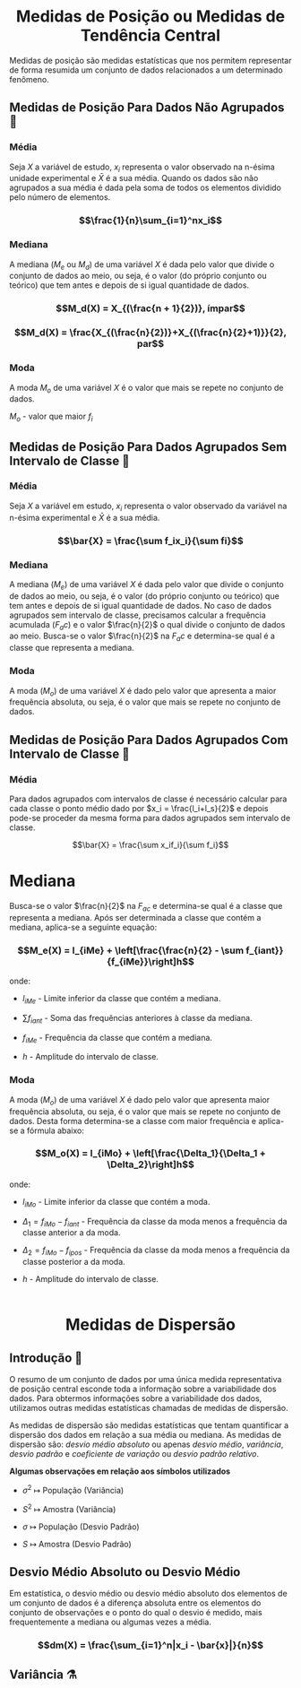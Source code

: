 # <center>Medidas de Posição ou Medidas de Tendência Central</center>

Medidas de posição são medidas estatísticas que nos permitem representar de forma resumida um conjunto de dados relacionados a um determinado fenômeno.

##  Medidas de Posição Para Dados Não Agrupados  🐏

### Média

Seja $X$ a variável de estudo, $x_i$ representa o valor observado na n-ésima unidade experimental e $\bar{X}$ é a sua média. Quando os dados são não agrupados a sua média é dada pela soma de todos os elementos dividido pelo número de elementos.

### $$\frac{1}{n}\sum_{i=1}^nx_i$$

### Mediana

A mediana ($M_e$ ou $M_d$) de uma variável $X$ é dada pelo valor que divide o conjunto de dados ao meio, ou seja, é o valor (do próprio conjunto ou teórico) que tem antes e depois de si igual quantidade de dados.

### $$M_d(X) = X_{(\frac{n + 1}{2})}, ímpar$$

### $$M_d(X) = \frac{X_{(\frac{n}{2})}+X_{(\frac{n}{2}+1)}}{2}, par$$

### Moda 

A moda $M_o$ de uma variável $X$ é o valor que mais se repete no conjunto de dados.

$M_o$ - valor que maior $f_i$

## Medidas de Posição Para Dados Agrupados Sem Intervalo de Classe  🐝

### Média

Seja $X$ a variável em estudo, $x_i$ representa o valor observado da variável na n-ésima experimental e $\bar{X}$ é a sua média.

### $$\bar{X} = \frac{\sum f_ix_i}{\sum fi}$$

### Mediana

A mediana ($M_e$) de uma variável $X$ é dada pelo valor que divide o conjunto de dados ao meio, ou seja, é o valor (do próprio conjunto ou teórico) que tem antes e depois de si igual quantidade de dados. No caso de dados agrupados sem intervalo de classe, precisamos calcular a frequência acumulada ($F_ac$) e o valor $\frac{n}{2}$ o qual divide o conjunto de dados ao meio. Busca-se o valor $\frac{n}{2}$ na $F_ac$ e determina-se qual é a classe que representa a mediana.

### Moda

A moda ($M_o$) de uma variável $X$ é dado pelo valor que apresenta a maior frequência absoluta, ou seja, é o valor que mais se repete no conjunto de dados.

## Medidas de Posição Para Dados Agrupados Com Intervalo de Classe  🦇

### Média

Para dados agrupados com intervalos de classe é necessário calcular para cada classe o ponto médio dado por $x_i = \frac{l_i+l_s}{2}$ e depois pode-se proceder da mesma forma para dados agrupados sem intervalo de classe.

$$\bar{X} = \frac{\sum x_if_i}{\sum f_i}$$

# Mediana

Busca-se o valor $\frac{n}{2}$ na $F_{ac}$ e determina-se qual é a classe que representa a mediana. Após ser determinada a classe que contém a mediana, aplica-se a seguinte equação:

### $$M_e(X) = l_{iMe} + \left[\frac{\frac{n}{2} - \sum f_{iant}}{f_{iMe}}\right]h$$

onde:

- $l_{iMe}$ - Limite inferior da classe que contém a mediana.

- $\sum f_{iant}$ - Soma das frequências anteriores à classe da mediana.

- $f_{iMe}$ - Frequência da classe que contém a mediana.

- $h$ - Amplitude do intervalo de classe.

### Moda

A moda ($M_o$) de uma variável $X$ é dado pelo valor que apresenta maior frequência absoluta, ou seja, é o valor que mais se repete no conjunto de dados. Desta forma determina-se a classe com maior frequência e aplica-se a fórmula abaixo:

### $$M_o(X) = l_{iMo} + \left[\frac{\Delta_1}{\Delta_1 + \Delta_2}\right]h$$

onde:

- $l_{iMo}$ - Limite inferior da classe que contém a moda.

- $\Delta_1 = f_{iMo} - f_{iant}$ - Frequência da classe da moda menos a frequência da classe anterior a da moda.

- $\Delta_2 = f_{iMo} - f_{ipos}$ - Frequência da classe da moda menos a frequência da classe posterior a da moda.

- $h$ - Amplitude do intervalo de classe.<br><br>

# <center>Medidas de Dispersão</center>

## Introdução 🩼

O resumo de um conjunto de dados por uma única medida representativa de posição central esconde toda a informação sobre a variabilidade dos dados. Para obtermos informações sobre a variabilidade dos dados, utilizamos outras medidas estatísticas chamadas de medidas de dispersão.

As medidas de dispersão são medidas estatísticas que tentam quantificar a dispersão dos dados em relação a sua média ou mediana. As medidas de dispersão são: *desvio médio absoluto* ou apenas *desvio médio*, *variância*, *desvio padrão* e *coeficiente de variação* ou *desvio padrão relativo*.

**Algumas observações em relação aos símbolos utilizados**

- $\sigma^2$ ↦ População (Variância)

- $S^2$ ↦ Amostra (Variância)

- $\sigma$ ↦ População (Desvio Padrão)

- $S$ ↦ Amostra (Desvio Padrão)

## Desvio Médio Absoluto ou Desvio Médio

Em estatística, o desvio médio ou desvio médio absoluto dos elementos de um conjunto de dados é a diferença absoluta entre os elementos do conjunto de observações e o ponto do qual o desvio é medido, mais frequentemente a mediana ou algumas vezes a média. 

### $$dm(X) = \frac{\sum_{i=1}^n|x_i - \bar{x}|}{n}$$

## Variância ⚗️